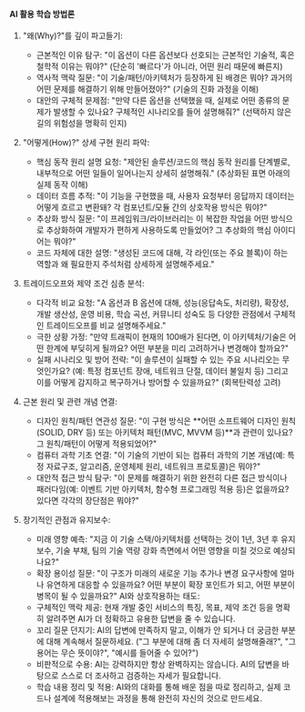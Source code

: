 #### AI 활용 학습 방법론
1. "왜(Why)?"를 깊이 파고들기:
    - 근본적인 이유 탐구: "이 옵션이 다른 옵션보다 선호되는 근본적인 기술적, 혹은 철학적 이유는 뭐야?" (단순히 '빠르다'가 아니라, 어떤 원리 때문에 빠른지)
    - 역사적 맥락 질문: "이 기술/패턴/아키텍처가 등장하게 된 배경은 뭐야? 과거의 어떤 문제를 해결하기 위해 만들어졌아?" (기술의 진화 과정을 이해)
    - 대안의 구체적 문제점: "만약 다른 옵션을 선택했을 때, 실제로 어떤 종류의 문제가 발생할 수 있나요? 구체적인 시나리오를 들어 설명해줘?" (선택하지 않은 길의 위험성을 명확히 인지)

2. "어떻게(How)?" 상세 구현 원리 파악:
    - 핵심 동작 원리 설명 요청: "제안된 솔루션/코드의 핵심 동작 원리를 단계별로, 내부적으로 어떤 일들이 일어나는지 상세히 설명해줘." (추상화된 표면 아래의 실제 동작 이해)
    - 데이터 흐름 추적: "이 기능을 구현했을 때, 사용자 요청부터 응답까지 데이터는 어떻게 흐르고 변환돼? 각 컴포넌트/모듈 간의 상호작용 방식은 뭐야?"
    - 추상화 방식 질문: "이 프레임워크/라이브러리는 이 복잡한 작업을 어떤 방식으로 추상화하여 개발자가 편하게 사용하도록 만들었어? 그 추상화의 핵심 아이디어는 뭐야?"
    - 코드 자체에 대한 설명: "생성된 코드에 대해, 각 라인(또는 주요 블록)이 하는 역할과 왜 필요한지 주석처럼 상세하게 설명해주세요."

3. 트레이드오프와 제약 조건 심층 분석:
    - 다각적 비교 요청: "A 옵션과 B 옵션에 대해, 성능(응답속도, 처리량), 확장성, 개발 생산성, 운영 비용, 학습 곡선, 커뮤니티 성숙도 등 다양한 관점에서 구체적인 트레이드오프를 비교 설명해주세요."
    - 극한 상황 가정: "만약 트래픽이 현재의 100배가 된다면, 이 아키텍처/기술은 어떤 한계에 부딪히게 될까요? 어떤 부분을 미리 고려하거나 변경해야 할까요?"
    - 실패 시나리오 및 방어 전략: "이 솔루션이 실패할 수 있는 주요 시나리오는 무엇인가요? (예: 특정 컴포넌트 장애, 네트워크 단절, 데이터 불일치 등) 그리고 이를 어떻게 감지하고 복구하거나 방어할 수 있을까요?" (회복탄력성 고려)

4. 근본 원리 및 관련 개념 연결:
    - 디자인 원칙/패턴 연관성 질문: "이 구현 방식은 **어떤 소프트웨어 디자인 원칙(SOLID, DRY 등) 또는 아키텍처 패턴(MVC, MVVM 등)**과 관련이 있나요? 그 원칙/패턴이 어떻게 적용되었어?"
    - 컴퓨터 과학 기초 연결: "이 기술의 기반이 되는 컴퓨터 과학의 기본 개념(예: 특정 자료구조, 알고리즘, 운영체제 원리, 네트워크 프로토콜)은 뭐야?"
    - 대안적 접근 방식 탐구: "이 문제를 해결하기 위한 완전히 다른 접근 방식이나 패러다임(예: 이벤트 기반 아키텍처, 함수형 프로그래밍 적용 등)은 없을까요? 있다면 각각의 장단점은 뭐야?"

5. 장기적인 관점과 유지보수:
    - 미래 영향 예측: "지금 이 기술 스택/아키텍처를 선택하는 것이 1년, 3년 후 유지보수, 기술 부채, 팀의 기술 역량 강화 측면에서 어떤 영향을 미칠 것으로 예상되나요?"
    - 확장 용이성 질문: "이 구조가 미래의 새로운 기능 추가나 변경 요구사항에 얼마나 유연하게 대응할 수 있을까요? 어떤 부분이 확장 포인트가 되고, 어떤 부분이 병목이 될 수 있을까요?" AI와 상호작용하는 태도:
    - 구체적인 맥락 제공: 현재 개발 중인 서비스의 특징, 목표, 제약 조건 등을 명확히 알려주면 AI가 더 정확하고 유용한 답변을 줄 수 있습니다.
    - 꼬리 질문 던지기: AI의 답변에 만족하지 말고, 이해가 안 되거나 더 궁금한 부분에 대해 계속해서 질문하세요. ("그 부분에 대해 좀 더 자세히 설명해줄래?", "그 용어는 무슨 뜻이야?", "예시를 들어줄 수 있어?")
    - 비판적으로 수용: AI는 강력하지만 항상 완벽하지는 않습니다. AI의 답변을 바탕으로 스스로 더 조사하고 검증하는 자세가 필요합니다.
    - 학습 내용 정리 및 적용: AI와의 대화를 통해 배운 점을 따로 정리하고, 실제 코드나 설계에 적용해보는 과정을 통해 완전히 자신의 것으로 만드세요.